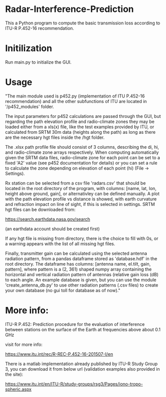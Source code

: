 # Radar-Interference-Prediction
This a Python program to compute the basic transmission loss according to ITU-R P.452-16 recommendation.


# Initilization
Run main.py to initialize the GUI. 


# Usage
"The main module used is p452.py (implementation of ITU P.452-16 recommendation) and all the other subfunctions of ITU are located in '/p452_modules' folder. 

The input parameters for p452 calculations are passed through the GUI, but regarding the path elevation profile and radio-climate zones they may be loaded either from a xls(x) file, like the test examples provided by ITU, or calculated from SRTM 30m data (heights along the path) as long as there are the necessary hgt files inside the /hgt folder.



The .xlsx path profile file should consist of 3 columns, describing the di, hi, and radio-climate zone arrays respectively. When computing automatically given the SRTM data files, radio-climate zone for each point can be set to a fixed 'A2' value (see p452 documentation for details) or you can set a rule to calculate the zone depending on elevation of each point (hi) (File ->  Settings).



Rx station can be selected from a csv file 'radars.csv' that should be located in the root directory of the program, with columns: [name, lat, lon, height above ground, gain], or alternativley can be defined manually. A plot with the path elevation profile vs distance is showed, with earth curvature and refraction impact on line of sight, if this is selected in settings. SRTM hgt files can be downloaded from:


https://search.earthdata.nasa.gov/search

(an earthdata account should be created first)

If any hgt file is missing from directory, there is the choice to fill with 0s, or a warning appears with the list of all missing hgt files.


Finally, transmitter gain can be calculated using the selected antenna radiation pattern, from a pandas dataframe stored as 'database.hdf' in the root directory. The dataframe has columns: [antenna name, el.tilt, gain, pattern], where pattern is a (2, 361) shaped numpy array containing the horizontal and vertical radiation pattern of antennas (relative gain loss (dB) to each angle. An example database is given, but you can use the module 'create_antenna_db.py' to use other radiation patterns (.csv files) to create your own database (no gui toll for database as of now)."


# More info:
ITU-R P.452: Prediction procedure for the evaluation of interference between stations on the surface of the Earth at frequencies above about 0.1 GHz

visit for more info: 

https://www.itu.int/rec/R-REC-P.452-16-201507-I/en


There is a matlab implementation already published by ITU-R Study Group 3, you can download it from below url (validation examples also provided in the site):

https://www.itu.int/en/ITU-R/study-groups/rsg3/Pages/iono-tropo-spheric.aspx
